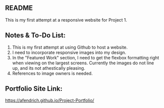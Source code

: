 ## README

This is my first attempt at a responsive website for Project 1.

## Notes & To-Do List:
1. This is my first attempt at using Github to host a website.  
2. I need to incorporate responsive images into my design.  
3. In the "Featured Work" section, I need to get the flexbox formatting right when viewing on the largest screens.  Currently the images do not line up, and its not athestically pleasing.  
4. References to image owners is needed.

## Portfolio Site Link:
https://afendrich.github.io/Project-Portfolio/

